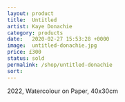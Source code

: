 ```yaml
---
layout: product
title:  Untitled
artist: Kaye Donachie
category: products
date:   2020-02-27 15:53:28 +0000
image:  untitled-donachie.jpg
price: £300
status: sold
permalink: /shop/untitled-donachie
sort: 
---
```

2022, Watercolour on Paper, 40x30cm
